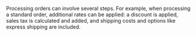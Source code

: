 Processing orders can involve several  steps. For example, when processing a standard order, additional rates can be applied: a discount is applied, sales tax is calculated and added, and shipping costs and options like express shipping are included.